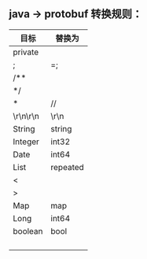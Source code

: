## java -> protobuf 转换规则：

| 目标     | 替换为   |
| -------- | -------- |
| private  |          |
| ;        | =;       |
| /**      |          |
| */       |          |
| *        | //       |
| \r\n\r\n | \r\n     |
| String   | string   |
| Integer  | int32    |
| Date     | int64    |
| List     | repeated |
| <        |          |
| >        |          |
| Map      | map      |
| Long     | int64    |
| boolean  | bool     |
|          |          |
|          |          |
|          |          |
|          |          |














